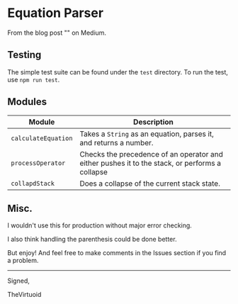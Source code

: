 # Equation Parser

From the blog post "" on Medium.

## Testing

The simple test suite can be found under the ```test``` directory. To run the test, use ```npm run test```.

## Modules

| Module | Description |
| --- | --- |
| ```calculateEquation``` | Takes a ```String``` as an equation, parses it, and returns a number. |
| ```processOperator``` | Checks the precedence of an operator and either pushes it to the stack, or performs a collapse |
| ```collapdStack``` | Does a collapse of the current stack state. |

## Misc.

I wouldn't use this for production without major error checking.

I also think handling the parenthesis could be done better.

But enjoy! And feel free to make comments in the Issues section if you find a problem.

------
Signed, 

TheVirtuoid 

